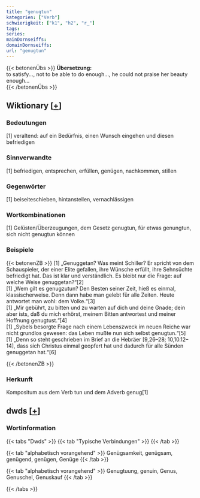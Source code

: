 ```yaml
---
title: "genugtun"
kategorien: ["Verb"]
schwierigkeit: ["k1", "h2", "r_"]
tags:
series:
mainDornseiffs:
domainDornseiffs:
url: "genugtun"
---
```


{{< betonenÜbs >}}
**Übersetzung:**  
to satisfy..., not to be able to do enough..., he could not praise her beauty enough...  
{{< /betonenÜbs >}}

## Wiktionary [[+](https://de.wiktionary.org/wiki/genugtun)]

### Bedeutungen
[1] veraltend: auf ein Bedürfnis, einen Wunsch eingehen und diesen befriedigen  

### Sinnverwandte
[1] befriedigen, entsprechen, erfüllen, genügen, nachkommen, stillen  

### Gegenwörter
[1] beiseiteschieben, hintanstellen, vernachlässigen  

### Wortkombinationen
[1] Gelüsten/Überzeugungen, dem Gesetz genugtun, für etwas genungtun, sich nicht genugtun können  

### Beispiele
{{< betonenZB >}}
[1] „Genuggetan? Was meint Schiller? Er spricht von dem Schauspieler, der einer Elite gefallen, ihre Wünsche erfüllt, ihre Sehnsüchte befriedigt hat. Das ist klar und verständlich. Es bleibt nur die Frage: auf welche Weise genuggetan?“[2]  
[1] „Wem gilt es genugzutun? Den Besten seiner Zeit, hieß es einmal, klassischerweise. Denn dann habe man gelebt für alle Zeiten. Heute antwortet man wohl: dem Volke.“[3]  
[1] „Mir gebührt, zu bitten und zu warten auf dich und deine Gnade; dein aber ists, daß du mich erhörst, meinem Bitten antwortest und meiner Hoffnung genugtust.“[4]  
[1] „Sybels besorgte Frage nach einem Lebenszweck im neuen Reiche war nicht grundlos gewesen: das Leben mußte nun sich selbst genugtun.“[5]  
[1] „Denn so steht geschrieben im Brief an die Hebräer [9,26–28; 10,10.12–14], dass sich Christus einmal geopfert hat und dadurch für alle Sünden genuggetan hat.“[6]  

{{< /betonenZB >}}
### Herkunft
Kompositum aus dem Verb tun und dem Adverb genug[1]  



## dwds [[+](https://www.dwds.de/wb/genugtun)]

### Wortinformation
{{< tabs "Dwds" >}}
{{< tab "Typische Verbindungen" >}}
{{< /tab >}}

{{< tab "alphabetisch vorangehend" >}}
Genügsamkeit, genügsam, genügend, genügen, Genüge
{{< /tab >}}

{{< tab "alphabetisch vorangehend" >}}
Genugtuung, genuin, Genus, Genuschel, Genuskauf
{{< /tab >}}

{{< /tabs >}}


